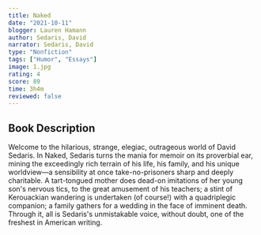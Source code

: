 ```yaml
---
title: Naked
date: "2021-10-11"
blogger: Lauren Hamann
author: Sedaris, David
narrator: Sedaris, David
type: "Nonfiction"
tags: ["Humor", "Essays"]
image: 1.jpg
rating: 4
score: 89
time: 3h4m
reviewed: false
---
```


## Book Description

Welcome to the hilarious, strange, elegiac, outrageous world of David Sedaris. In Naked, Sedaris turns the mania for memoir on its proverbial ear, mining the exceedingly rich terrain of his life, his family, and his unique worldview—a sensibility at once take-no-prisoners sharp and deeply charitable. A tart-tongued mother does dead-on imitations of her young son's nervous tics, to the great amusement of his teachers; a stint of Kerouackian wandering is undertaken (of course!) with a quadriplegic companion; a family gathers for a wedding in the face of imminent death. Through it, all is Sedaris's unmistakable voice, without doubt, one of the freshest in American writing.
